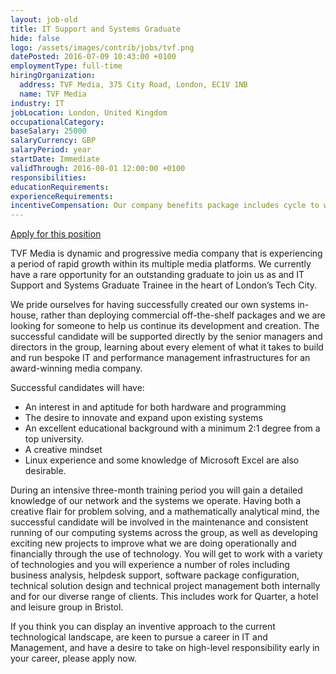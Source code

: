 ```yaml
---
layout: job-old
title: IT Support and Systems Graduate
hide: false
logo: /assets/images/contrib/jobs/tvf.png
datePosted: 2016-07-09 10:43:00 +0100
employmentType: full-time
hiringOrganization:
  address: TVF Media, 375 City Road, London, EC1V 1NB
  name: TVF Media
industry: IT
jobLocation: London, United Kingdom
occupationalCategory:
baseSalary: 25000
salaryCurrency: GBP
salaryPeriod: year
startDate: Immediate
validThrough: 2016-08-01 12:00:00 +0100
responsibilities:
educationRequirements:
experienceRequirements:
incentiveCompensation: Our company benefits package includes cycle to work, charity donation and childcare voucher schemes as well as contributory private healthcare insurance, free eye tests and monthly performance prizes (worth £300 each). To add fun to this package we also provide food and drink at our monthly company meeting and host company wide summer and winter parties.
---
```

[Apply for this position](http://www.tvf.co.uk/careers/apply-now?job=146)

TVF Media is dynamic and progressive media company that is experiencing a period of rapid growth within its multiple media platforms. We currently have a rare opportunity for an outstanding graduate to join us as and IT Support and Systems Graduate Trainee in the heart of London’s Tech City.

We pride ourselves for having successfully created our own systems in-house, rather than deploying commercial off-the-shelf packages and we are looking for someone to help us continue its development and creation. The successful candidate will be supported directly by the senior managers and directors in the group, learning about every element of what it takes to build and run bespoke IT and performance management infrastructures for an award-winning media company.

Successful candidates will have:

* An interest in and aptitude for both hardware and programming
* The desire to innovate and expand upon existing systems
* An excellent educational background with a minimum 2:1 degree from a top university.
* A creative mindset
* Linux experience and some knowledge of Microsoft Excel are also desirable.

During an intensive three-month training period you will gain a detailed knowledge of our network and the systems we operate. Having both a creative flair for problem solving, and a mathematically analytical mind, the successful candidate will be involved in the maintenance and consistent running of our computing systems across the group, as well as developing exciting new projects to improve what we are doing operationally and financially through the use of technology. You will get to work with a variety of technologies and you will experience a number of roles including business analysis, helpdesk support, software package configuration, technical solution design and technical project management both internally and for our diverse range of clients. This includes work for Quarter, a hotel and leisure group in Bristol.

If you think you can display an inventive approach to the current technological landscape, are keen to pursue a career in IT and Management, and have a desire to take on high-level responsibility early in your career, please apply now.
